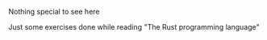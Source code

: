 Nothing special to see here

Just some exercises done while reading "The Rust programming language"
